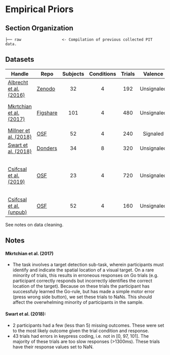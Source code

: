 Empirical Priors
================

Section Organization
--------------------

    ├── raw                  <- Compilation of previous collected PIT data.

Datasets
--------

| Handle | Repo | Subjects | Conditions | Trials | Valence | Feedback | Notes |
|--------|------|:--------:|:----------:|:------:|:-------:|:--------:|-------|
| [Albrecht et al. (2016)](https://doi.org/10.1371/journal.pone.0152781) | [Zenodo](https://zenodo.org/record/29601) | 32 | 4 | 192 | Unsignaled | 80% | Excluding SZ patients |
| [Mkrtchian et al. (2017)](https://doi.org/10.1016/j.biopsych.2017.01.017) | [Figshare](https://figshare.com/articles/Avoidance_Anxiety_Materials/3860250) | 101 | 4 | 480 | Unsignaled | 80% | HC = 58<br>Anx = 43<br>Safe/threat cond |
| [Millner et al. (2018)](https://doi.org/10.1162/jocn_a_01224) | [OSF](https://osf.io/p36u5/) | 52 | 4 | 240 | Signaled | 80% | Escape vs. avoidance |
| [Swart et al. (2018)](https://doi.org/10.1371/journal.pbio.2005979) | [Donders](https://data.donders.ru.nl/collections/di/dccn/DSC_3017033.03_624?0) | 34 | 8 | 320 | Unsignaled | 80% | |
| [Csifcsal et al. (2019)](https://doi.org/10.1162/jocn_a_01515) | [OSF](https://osf.io/89mdr/) | 23 | 4 | 720 | Unsignaled | 70% | Day 1 training available<br>Exclude yoked participants |
| [Csifcsal et al. (unpub)](https://doi.org/10.1162/jocn_a_01515) | [OSF](https://osf.io/d6eqk/) | 52 | 4 | 160 | Unsignaled | 70% | tDCS stimulation |

See notes on data cleaning.

Notes
-----

#### Mkrtchian et al. (2017)

- The task involves a target detection sub-task, wherein participants must identify and indicate the spatial location of a visual target. On a rare minority of trials, this results in erroneous responses on Go trials (e.g. participant correctly responds but incorrectly identifies the correct location of the target). Because on these trials the participant has successfuly learned the Go-rule, but has made a simple motor error (press wrong side button), we set these trials to NaNs. This should affect the overwhelming minority of participants in the sample.

#### Swart et al. (2018):

- 2 participants had a few (less than 5) missing outcomes. These were set to the most likely outcome given the trial condition and response.
- 43 trials had errors in keypress coding, i.e. not in [0, 97, 101]. The majority of these trials are too slow responses (>1300ms). These trials have their response values set to NaN. 